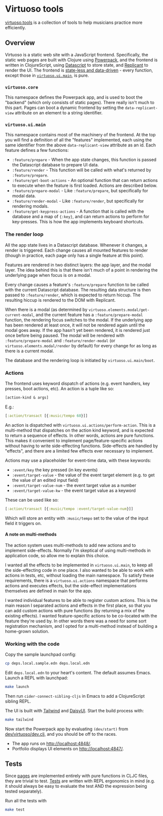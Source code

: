 # Virtuoso tools

[virtuoso.tools](https://virtuoso.tools) is a collection of tools to help
musicians practice more efficiently.

## Overview

Virtuoso is a static web site with a JavaScript frontend. Specifically, the
static web pages are built with Clojure using
[Powerpack](https://github.com/cjohansen/powerpack), and the frontend is written
in ClojureScript, using [Datascript](https://github.com/tonsky/datascript) to
store state, and [Replicant](https://github.com/cjohansen/replicant) to render
the UI. The frontend is [state-less and
data-driven](https://vimeo.com/861600197) - every function, except those in
[`virtuoso.ui.main`](./src/virtuoso/ui/main.cljs), is pure.

### `virtuoso.core`

This namespace defines the Powerpack app, and is used to boot the "backend"
(which only consists of static pages). There really isn't much to this part.
Pages can boot a dynamic frontend by setting the `data-replicant-view` attribute
on an element to a string identifier.

### `virtuoso.ui.main`

This namespace contains most of the machinery of the frontend. At the top you
will find a definition of all the "features" implemented, each using the same
identifier from the above `data-replicant-view` attribute as an id. Each feature
defines a few functions:

- `:feature/prepare` - When the app state changes, this function is passed the
  Datascript database to prepare UI data.
- `:feature/render` - This function will be called with what's returned by
  `:feature/prepare`.
- `:feature/get-boot-actions` - An optional function that can return actions to
  execute when the feature is first loaded. Actions are described below.
- `:feature/prepare-modal` - Like `:feature/prepare`, but specifically for modal
  data.
- `:feature/render-modal` - Like `:feature/render`, but specifically for
  rendering modals.
- `:feature/get-keypress-actions` - A function that is called with the database
  and a map of `{:key}`, and can return actions to perform for key-presses. This
  is how the app implements keyboard shortcuts.

### The render loop

All the app state lives in a Datascript database. Whenever it changes, a render
is triggered. Each change causes all mounted features to render (though in
practice, each page only has a single feature at this point).

Features are rendered in two distinct layers: the app layer, and the modal
layer. The idea behind this is that there isn't much of a point in rendering the
underlying page when focus is on a modal.

Every change causes a feature's `:feature/prepare` function to be called with
the current Datascript database. The resulting data structure is then passed to
`:feature/render`, which is expected to return hiccup. The resulting hiccup is
rendered to the DOM with Replicant.

When there is a modal (as determined by
`virtuoso.elements.modal/get-current-modal`, and the current feature has a
`:feature/prepare-modal` function, the rendering focus switches to the modal. If
the underlying app has been rendered at least once, it will not be rendered
again until the modal goes away. If the app hasn't yet been rendered, it is
rendered just once before being paused. The modal will be rendered with
`:feature/prepare-modal` and `:feature/render-modal` (or
`virtuoso.elements.modal/render` by default) for every change for as long as
there is a current modal.

The database and the rendering loop is initiated by `virtuoso.ui.main/boot`.

### Actions

The frontend uses keyword dispatch of actions (e.g. event handlers, key presses,
boot actions, etc). An action is a tuple like so:

```clj
[action-kind & args]
```

E.g.:

```clj
[:action/transact [{:music/tempo 60}]]
```

An action is dispatched with `virtuoso.ui.actions/perform-action`. This is a
multi-method that dispatches on the action kind keyword, and is expected to
return a sequence of effects. In other words, actions are pure functions. This
makes it convenient to implement page/feature-specific actions without having to
write side-effecting functions. Side-effects are handled by "effects", and there
are a limited few effects ever necessary to implement.

Actions may use a placeholder for event-time data, with these keywords:

- `:event/key` the key pressed (in key events)
- `:event/target-value` - the value of the event target element (e.g. to get the
  value of an edited input field)
- `:event/target-value-num` - the event target value as a number
- `:event/target-value-kw` - the event target value as a keyword

These can be used like so:

```clj
[:action/transact [{:music/tempo :event/target-value-num}]]
```

Which will store an entity with `:music/tempo` set to the value of the input
field it triggers on.

#### A note on multi-methods

The action system uses multi-methods to add new actions and to implement
side-effects. Normally I'm skeptical of using multi-methods in application code,
so allow me to explain this choice.

I wanted all the effects to be implemented in `virtuoso.ui.main`, to keep all
the side-effecting code in one place. I also wanted to be able to work with
actions in tests, etc, without loading the main namespace. To satisfy these
requirements, there is a `virtuoso.ui.actions` namespace that performs actions
and executes effects, but the side-effect implementations themselves are defined
in main for the app.

I wanted individual features to be able to register custom actions. This is the
main reason I separated actions and effects in the first place, so that you can
add custom actions with pure functions (by returning a mix of the existing
effects). I wanted feature-specific actions to be co-located with the feature
they're used by. In other words there was a need for some sort registration
mechanism, and I opted for a multi-method instead of building a home-grown
solution.

### Working with the code

Copy the sample launchpad config:

```sh
cp deps.local.sample.edn deps.local.edn
```

Edit `deps.local.edn` to your heart's content. The default assumes Emacs. Launch
a REPL with launchpad:

```sh
make launch
```

Then run `cider-connect-sibling-cljs` in Emacs to add a ClojureScript sibling
REPL.

The UI is built with [Tailwind](https://tailwindcss.com/) and
[DaisyUI](https://daisyui.com/). Start the build process with:

```sh
make tailwind
```

Now start the Powerpack app by evaluating `(dev/start)` from
[dev/virtuoso/dev.clj](./dev/virtuoso/dev.clj), and you should be off to the
races.

- The app runs on [http://localhost:4848/](http://localhost:4848/).
- Portfolio displays UI elements on [http://localhost:4847/](http://localhost:4847/).

## Tests

Since [pages](./src/virtuoso/pages/metronome.cljc) are implemented entirely with
pure functions in CLJC files, they are trivial to test.
[Tests](./test/virtuoso/pages/metronome_test.clj) are written with REPL
ergonomics in mind (e.g. it should always be easy to evaluate the test AND the
expression being tested separately).

Run all the tests with

```sh
make test
```
